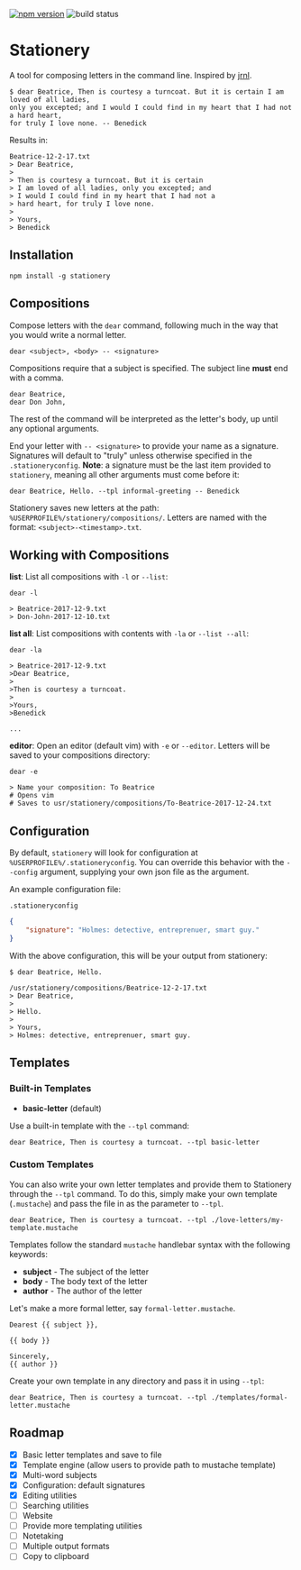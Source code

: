 [![npm version](https://badge.fury.io/js/stationery.svg)](https://badge.fury.io/js/stationery)
![build status](https://travis-ci.org/mgmarlow/dss.svg?branch=master)

# Stationery

A tool for composing letters in the command line. Inspired by [jrnl](http://jrnl.sh/).

```
$ dear Beatrice, Then is courtesy a turncoat. But it is certain I am loved of all ladies,
only you excepted; and I would I could find in my heart that I had not a hard heart,
for truly I love none. -- Benedick
```

Results in:

```  
Beatrice-12-2-17.txt
> Dear Beatrice,
> 
> Then is courtesy a turncoat. But it is certain
> I am loved of all ladies, only you excepted; and
> I would I could find in my heart that I had not a
> hard heart, for truly I love none.
> 
> Yours,
> Benedick
```

## Installation
```
npm install -g stationery
```

## Compositions
Compose letters with the `dear` command, following much in the way that you would write a normal letter.

```
dear <subject>, <body> -- <signature>
```

Compositions require that a subject is specified. The subject line **must** end with a comma.

```
dear Beatrice,
dear Don John,
```

The rest of the command will be interpreted as the letter's body, up until any optional arguments.

End your letter with `-- <signature>` to provide your name as a signature. Signatures will
default to "truly" unless otherwise specified in the `.stationeryconfig`. **Note**: a signature must
be the last item provided to `stationery`, meaning all other arguments must come before it:

```
dear Beatrice, Hello. --tpl informal-greeting -- Benedick
```

Stationery saves new letters at the path: `%USERPROFILE%/stationery/compositions/`. Letters are named with the
format: `<subject>-<timestamp>.txt`.

## Working with Compositions
**list**: List all compositions with `-l` or `--list`:
```
dear -l

> Beatrice-2017-12-9.txt
> Don-John-2017-12-10.txt
```

**list all**: List compositions with contents with `-la` or `--list --all`:
```
dear -la

> Beatrice-2017-12-9.txt
>Dear Beatrice,
>
>Then is courtesy a turncoat.
>
>Yours,
>Benedick

...
```

**editor**: Open an editor (default vim) with `-e` or `--editor`. Letters will be saved to
your compositions directory: 

```
dear -e

> Name your composition: To Beatrice
# Opens vim
# Saves to usr/stationery/compositions/To-Beatrice-2017-12-24.txt
```


## Configuration
By default, `stationery` will look for configuration at `%USERPROFILE%/.stationeryconfig`.
You can override this behavior with the `--config` argument, supplying your own json file
as the argument.

An example configuration file:

`.stationeryconfig`
```json
{
    "signature": "Holmes: detective, entreprenuer, smart guy."
}
```

With the above configuration, this will be your output from stationery:
```
$ dear Beatrice, Hello.

/usr/stationery/compositions/Beatrice-12-2-17.txt
> Dear Beatrice,
>
> Hello.
>
> Yours,
> Holmes: detective, entreprenuer, smart guy.
```

## Templates

### Built-in Templates

* **basic-letter** (default)

Use a built-in template with the `--tpl` command:
```
dear Beatrice, Then is courtesy a turncoat. --tpl basic-letter
```


### Custom Templates
You can also write your own letter templates and provide them to Stationery through the
`--tpl` command. To do this, simply make your own template (`.mustache`) and pass the file 
in as the parameter to `--tpl`.

```
dear Beatrice, Then is courtesy a turncoat. --tpl ./love-letters/my-template.mustache
```

Templates follow the standard `mustache` handlebar syntax with the following keywords:

* **subject** - The subject of the letter
* **body** - The body text of the letter
* **author** - The author of the letter

Let's make a more formal letter, say `formal-letter.mustache`.

```
Dearest {{ subject }},

{{ body }}

Sincerely,
{{ author }}
```

Create your own template in any directory and pass it in using `--tpl`:

```
dear Beatrice, Then is courtesy a turncoat. --tpl ./templates/formal-letter.mustache
```

## Roadmap
* [x] Basic letter templates and save to file
* [x] Template engine (allow users to provide path to mustache template)
* [x] Multi-word subjects
* [x] Configuration: default signatures
* [x] Editing utilities
* [ ] Searching utilities
* [ ] Website
* [ ] Provide more templating utilities
* [ ] Notetaking
* [ ] Multiple output formats
* [ ] Copy to clipboard
